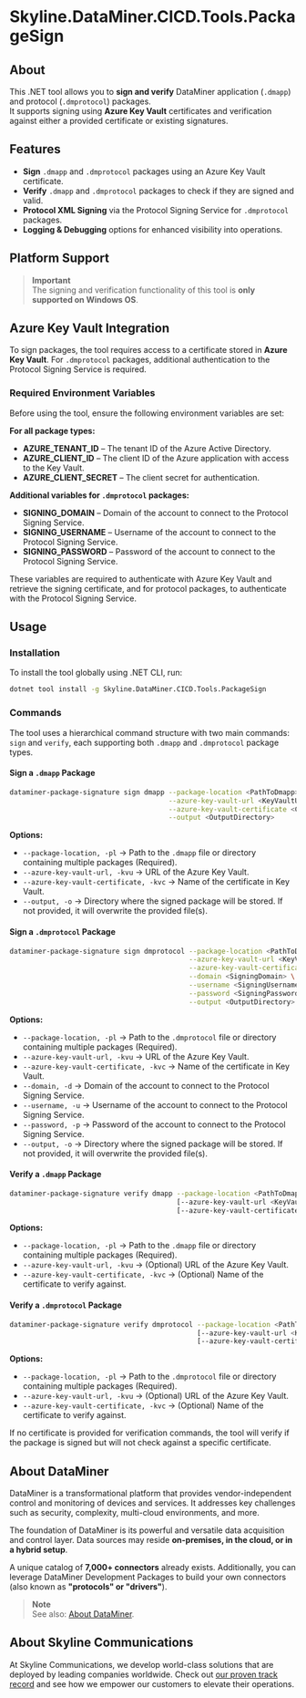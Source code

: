 ﻿# Skyline.DataMiner.CICD.Tools.PackageSign

## About

This .NET tool allows you to **sign and verify** DataMiner application (`.dmapp`) and protocol (`.dmprotocol`) packages.  
It supports signing using **Azure Key Vault** certificates and verification against either a provided certificate or existing signatures.

## Features

- **Sign** `.dmapp` and `.dmprotocol` packages using an Azure Key Vault certificate.
- **Verify** `.dmapp` and `.dmprotocol` packages to check if they are signed and valid.
- **Protocol XML Signing** via the Protocol Signing Service for `.dmprotocol` packages.
- **Logging & Debugging** options for enhanced visibility into operations.

## Platform Support

> **Important**  
> The signing and verification functionality of this tool is **only supported on Windows OS**.  

## Azure Key Vault Integration

To sign packages, the tool requires access to a certificate stored in **Azure Key Vault**. For `.dmprotocol` packages, additional authentication to the Protocol Signing Service is required.

### Required Environment Variables

Before using the tool, ensure the following environment variables are set:

**For all package types:**
- **AZURE_TENANT_ID** – The tenant ID of the Azure Active Directory.  
- **AZURE_CLIENT_ID** – The client ID of the Azure application with access to the Key Vault.  
- **AZURE_CLIENT_SECRET** – The client secret for authentication.

**Additional variables for `.dmprotocol` packages:**
- **SIGNING_DOMAIN** – Domain of the account to connect to the Protocol Signing Service.
- **SIGNING_USERNAME** – Username of the account to connect to the Protocol Signing Service.  
- **SIGNING_PASSWORD** – Password of the account to connect to the Protocol Signing Service.

These variables are required to authenticate with Azure Key Vault and retrieve the signing certificate, and for protocol packages, to authenticate with the Protocol Signing Service.

## Usage

### Installation

To install the tool globally using .NET CLI, run:

```sh
dotnet tool install -g Skyline.DataMiner.CICD.Tools.PackageSign
```

### Commands

The tool uses a hierarchical command structure with two main commands: `sign` and `verify`, each supporting both `.dmapp` and `.dmprotocol` package types.

#### Sign a `.dmapp` Package

```sh
dataminer-package-signature sign dmapp --package-location <PathToDmapp> \
                                       --azure-key-vault-url <KeyVaultURL> \
                                       --azure-key-vault-certificate <CertificateName> \
                                       --output <OutputDirectory>
```

**Options:**
- `--package-location, -pl` → Path to the `.dmapp` file or directory containing multiple packages (Required).
- `--azure-key-vault-url, -kvu` → URL of the Azure Key Vault.
- `--azure-key-vault-certificate, -kvc` → Name of the certificate in Key Vault.
- `--output, -o` → Directory where the signed package will be stored. If not provided, it will overwrite the provided file(s).

#### Sign a `.dmprotocol` Package

```sh
dataminer-package-signature sign dmprotocol --package-location <PathToDmprotocol> \
                                            --azure-key-vault-url <KeyVaultURL> \
                                            --azure-key-vault-certificate <CertificateName> \
                                            --domain <SigningDomain> \
                                            --username <SigningUsername> \
                                            --password <SigningPassword> \
                                            --output <OutputDirectory>
```

**Options:**
- `--package-location, -pl` → Path to the `.dmprotocol` file or directory containing multiple packages (Required).
- `--azure-key-vault-url, -kvu` → URL of the Azure Key Vault.
- `--azure-key-vault-certificate, -kvc` → Name of the certificate in Key Vault.
- `--domain, -d` → Domain of the account to connect to the Protocol Signing Service.
- `--username, -u` → Username of the account to connect to the Protocol Signing Service.
- `--password, -p` → Password of the account to connect to the Protocol Signing Service.
- `--output, -o` → Directory where the signed package will be stored. If not provided, it will overwrite the provided file(s).

#### Verify a `.dmapp` Package

```sh
dataminer-package-signature verify dmapp --package-location <PathToDmapp> \
                                         [--azure-key-vault-url <KeyVaultURL>] \
                                         [--azure-key-vault-certificate <CertificateName>]
```

**Options:**
- `--package-location, -pl` → Path to the `.dmapp` file or directory containing multiple packages (Required).
- `--azure-key-vault-url, -kvu` → (Optional) URL of the Azure Key Vault.
- `--azure-key-vault-certificate, -kvc` → (Optional) Name of the certificate to verify against.

#### Verify a `.dmprotocol` Package

```sh
dataminer-package-signature verify dmprotocol --package-location <PathToDmprotocol> \
                                              [--azure-key-vault-url <KeyVaultURL>] \
                                              [--azure-key-vault-certificate <CertificateName>]
```

**Options:**
- `--package-location, -pl` → Path to the `.dmprotocol` file or directory containing multiple packages (Required).
- `--azure-key-vault-url, -kvu` → (Optional) URL of the Azure Key Vault.
- `--azure-key-vault-certificate, -kvc` → (Optional) Name of the certificate to verify against.

If no certificate is provided for verification commands, the tool will verify if the package is signed but will not check against a specific certificate.

## About DataMiner

DataMiner is a transformational platform that provides vendor-independent control and monitoring of devices and services. It addresses key challenges such as security, complexity, multi-cloud environments, and more. 

The foundation of DataMiner is its powerful and versatile data acquisition and control layer. Data sources may reside **on-premises, in the cloud, or in a hybrid setup**.

A unique catalog of **7,000+ connectors** already exists. Additionally, you can leverage DataMiner Development Packages to build your own connectors (also known as **"protocols" or "drivers"**).

> **Note**  
> See also: [About DataMiner](https://aka.dataminer.services/about-dataminer).

## About Skyline Communications

At Skyline Communications, we develop world-class solutions that are deployed by leading companies worldwide. Check out [our proven track record](https://aka.dataminer.services/about-skyline) and see how we empower our customers to elevate their operations.